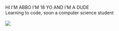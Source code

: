 HI I'M ABBO I'M 18 YO AND I'M A DUDE<br>
Learning to code, soon a computer science student<br><br>
<img src="https://i.pinimg.com/564x/e1/3e/d9/e13ed97f9f29b497a8d687eebbfac3ee.jpg">

<!---
abboexperiments/abboexperiments is a ✨ special ✨ repository because its `README.md` (this file) appears on your GitHub profile.
You can click the Preview link to take a look at your changes.
--->

